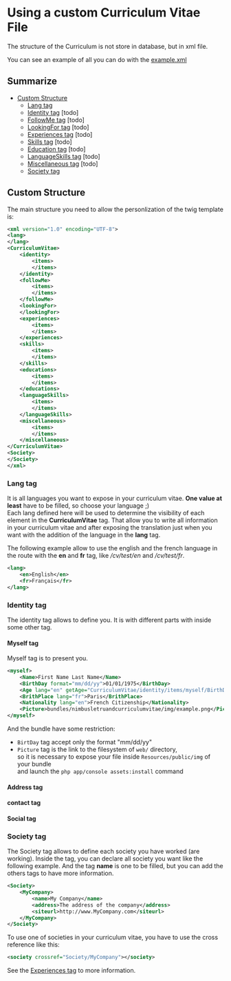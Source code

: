 # Using a custom Curriculum Vitae File

The structure of the Curriculum is not store in database, but in xml file.

You can see an example of all you can do with the [example.xml](https://github.com/nimbusletruand/CurriculumVitaeBundle/blob/master/Resources/data/example.xml "example.xml")

## Summarize
*   [Custom Structure](#custom-structure "Custom Structure")
    *   [Lang tag](#lang-tag "Lang tag")
    *   [Identity tag](#identity-tag "Identity tag") [todo]
    *   [FollowMe tag](#followme-tag "FollowMe tag") [todo]
    *   [LookingFor tag](#lookingfor-tag "LookingFor tag") [todo]
    *   [Experiences tag](#experiences-tag "Experiences tag") [todo]
    *   [Skills tag](#skills-tag "Skills tag") [todo]
    *   [Education tag](#education-tag "Education tag") [todo]
    *   [LanguageSkills tag](#languageskills-tag "LanguageSkills tag") [todo]
    *   [Miscellaneous tag](#miscellaneous-tag "Miscellaneous tag") [todo]
    *   [Society tag](#society-tag "Society tag")

## Custom Structure

The main structure you need to allow the personlization of the twig template is:

``` xml
<xml version="1.0" encoding="UTF-8">
<lang>
</lang>
<CurriculumVitae>
    <identity>
        <items>
        </items>
    </identity>
    <followMe>
        <items>
        </items>
    </followMe>
    <lookingFor>
    </lookingFor>
    <experiences>
        <items>
        </items>
    </experiences>
    <skills>
        <items>
        </items>
    </skills>
    <educations>
        <items>
        </items>
    </educations>
    <languageSkills>
        <items>
        </items>
    </languageSkills>
    <miscellaneous>
        <items>
        </items>
    </miscellaneous>
</CurriculumVitae>
<Society>
</Society>
</xml>
```

### Lang tag

It is all languages you want to expose in your curriculum vitae. **One value at least** have to be filled, so choose your language ;)  
Each lang defined here will be used to determine the visibility of each element in the **CurriculumVitae** tag.
That allow you to write all information in your curriculum vitae and after exposing the translation just when you want with the addition of the language in the **lang** tag.

The following example allow to use the english and the french language in the route with the **en** and **fr** tag, like */cv/test/en* and */cv/test/fr*.

``` xml
<lang>
    <en>English</en>
    <fr>Français</fr>
</lang>
```

### Identity tag

The identity tag allows to define you. It is with different parts with inside some other tag.

#### Myself tag
Myself tag is to present you.
``` xml
<myself>
    <Name>First Name Last Name</Name>
    <BirthDay format="mm/dd/yy">01/01/1975</BirthDay>
    <Age lang="en" getAge="CurriculumVitae/identity/items/myself/BirthDay"></Age>
    <BrithPlace lang="fr">Paris</BrithPlace>
    <Nationality lang="en">French Citizenship</Nationality>
    <Picture>bundles/nimbusletruandcurriculumvitae/img/example.png</Picture>
</myself>
```
And the bundle have some restriction:
*   ```BirtDay``` tag accept only the format "mm/dd/yy"
*   ```Picture``` tag is the link to the filesystem of ```web/``` directory,  
    so it is necessary to expose your file inside ```Resources/public/img``` of your bundle  
    and launch the ``` php app/console assets:install ``` command

#### Address tag

#### contact tag

#### Social tag

### Society tag

The Society tag allows to define each society you have worked (are working).
Inside the tag, you can declare all society you want like the following example. And the tag **name** is one to be filled, but you can add the others tags to have more information.

``` xml
<Society>
    <MyCompany>
        <name>My Company</name>
        <address>The address of the company</address>
        <siteurl>http://www.MyCompany.com</siteurl>
    </MyCompany>
</Society>
```

To use one of societies in your curriculum vitae, you have to use the cross reference like this:
``` xml
<society crossref="Society/MyCompany"></society>
```
See the [Experiences tag](#experiences-tag "Experiences tag") to more information.